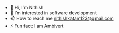 - 👋 Hi, I’m Nithish
- 👀 I’m interested in software development
- 📫 How to reach me  nithishkatam123@gmail.com
- ⚡ Fun fact: I am Ambivert

<!---
nithish-hash/nithish-hash is a ✨ special ✨ repository because its `README.md` (this file) appears on your GitHub profile.
You can click the Preview link to take a look at your changes.
--->
